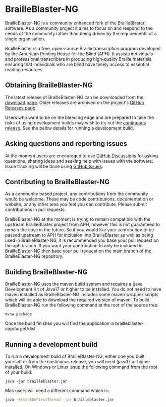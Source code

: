 # BrailleBlaster-NG

BrailleBlaster-NG is a community enhanced fork of the BrailleBlaster software. As a community project it aims to focus on and respond to the needs of the community rather than being driven by the requirements of a single organisation.

BrailleBlaster is a free, open-source Braille transcription program developed by the American Printing House for the Blind (APH). It assists individuals and professional transcribers in producing high-quality Braille materials, ensuring that individuals who are blind have timely access to essential reading resources.

## Obtaining BrailleBlaster-NG

The latest release of BrailleBlaster-NG can be downloaded from the [download page](https://download.brailleblaster-ng.app/download.html). Older releases are archived on the project's [GitHub Releases page](https://github.com/mwhapples/BrailleBlaster-NG/releases).

Users who want to be on the bleeding edge and are prepared to take the risks of using development builds may wish to try out the [continuous release](https://github.com/mwhapples/brailleblaster-ng/releases/continuous). See the below details for running a development build.

## Asking questions and reporting issues

At the moment users are encouraged to use [GitHub Discussions](https://github.com/mwhapples/BrailleBlaster-NG/discussions) for asking questions, sharing ideas and seeking help with issues with the software. Issue tracking will be done using [GitHub Issues](https://github.com/mwhapples/BrailleBlaster-NG/issues).

## Contributing to BrailleBlaster-NG

As a community based project, any contributions from the community would be welcome. These may be code contributions, documentation or website, or any other area you feel you can contribute. Please submit contributions in pull requests.

BrailleBlaster-NG at the moment is trying to remain compatible with the upstream BrailleBlaster project from APH, however this is not guaranteed to remain the case in the future. So if you would like your contribution to be passed upstream to APH for inclusion into BrailleBlaster as well as being used in BrailleBlaster-NG, it is recommended you base your pull request on the aph branch. If you want your contribution to only be included in BrailleBlaster-NG then base your pull request on the main branch of the BrailleBlaster-NG repository.

## Building BrailleBlaster-NG

BrailleBlaster-NG uses the maven build system and requires a (java Development Kit of Java17 or higher to be installed. You do not need to have maven installed as BrailleBlaster-NG includes some maven wrapper scripts which will be able to download the required version of maven. To build BrailleBlaster-NG run the following command at the root of the source tree:
```command line
mvnw package
```
Once the build finishes you will find the application in brailleblaster-app/target/dist.

## Running a development build

To run a development build of BrailleBlaster-NG, either one you built yourself or from the continuous release, you will need (java17 or higher installed. On Windows or Linux issue the following command from the root of your build:
```command line
java -jar brailleblaster.jar
```
Mac users will need a different command which is:
```bash
java -XstartOnFirstThread -jar brailleblaster.jar
```
